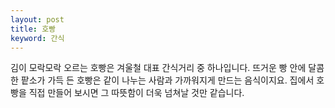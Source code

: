 ```yaml
---
layout: post
title: 호빵
keyword: 간식
---
```


<p>김이 모락모락 오르는 호빵은 겨울철 대표 간식거리 중 하나입니다. 뜨거운 빵 안에 달콤한 팥소가 가득 든 호빵은 같이 나누는 사람과 가까워지게 만드는 음식이지요. 집에서 호빵을 직접 만들어 보시면 그 따뜻함이 더욱 넘쳐날 것만 같습니다.</p>